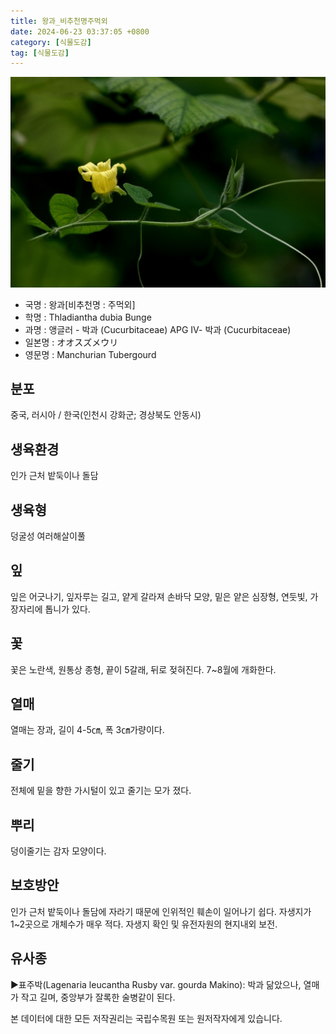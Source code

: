 ```yaml
---
title: 왕과_비추천명주먹외
date: 2024-06-23 03:37:05 +0800
category: [식물도감]
tag: [식물도감]
---
```




![왕과[비추천명 : 주먹외]](/assets/img/fileUpload/plants/basic/Cucurbitaceae/Thladiantha/12173/12173_1_th2.jpg)
- 국명 : 왕과[비추천명 : 주먹외]
- 학명 : Thladiantha dubia Bunge
- 과명 : 앵글러 - 박과 (Cucurbitaceae) APG Ⅳ- 박과 (Cucurbitaceae)
- 일본명 : オオスズメウリ
- 영문명 : Manchurian Tubergourd


## 분포
중국, 러시아 / 한국(인천시 강화군; 경상북도 안동시) 
## 생육환경
인가 근처 밭둑이나 돌담
## 생육형
덩굴성 여러해살이풀
## 잎
잎은 어긋나기, 잎자루는 길고, 얕게 갈라져 손바닥 모양, 밑은 얕은 심장형, 연둣빛, 가장자리에 톱니가 있다.
## 꽃
꽃은 노란색, 원통상 종형, 끝이 5갈래, 뒤로 젖혀진다. 7~8월에 개화한다.
## 열매
열매는 장과, 길이 4-5㎝, 폭 3㎝가량이다.
## 줄기
전체에 밑을 향한 가시털이 있고 줄기는 모가 졌다.
## 뿌리
덩이줄기는 감자 모양이다.
## 보호방안
인가 근처 밭둑이나 돌담에 자라기 때문에 인위적인 훼손이 일어나기 쉽다. 자생지가 1~2곳으로 개체수가 매우 적다. 자생지 확인 및 유전자원의 현지내외 보전.
## 유사종
▶표주박(Lagenaria leucantha Rusby var. gourda Makino): 박과 닮았으나, 열매가 작고 길며, 중앙부가 잘록한 술병같이 된다.






본 데이터에 대한 모든 저작권리는 국립수목원 또는 원저작자에게 있습니다.
